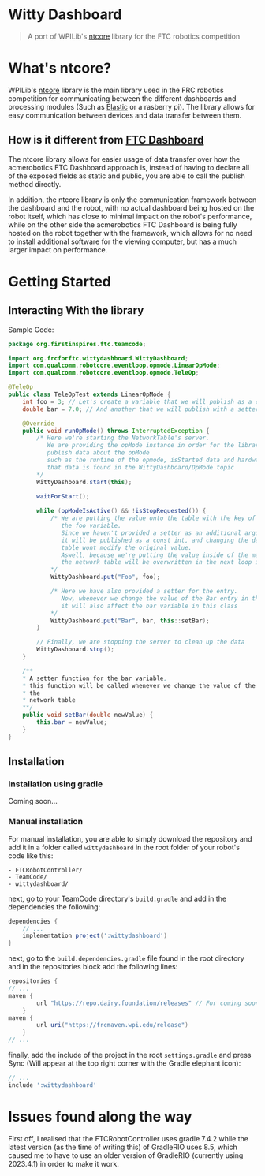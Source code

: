 # Witty Dashboard
> A port of WPILib's [ntcore]([https://github.com/wpilibsuite/ntcore](https://github.com/wpilibsuite/allwpilib/tree/main/ntcore)) library for the FTC robotics competition

# What's ntcore?

WPILib's [ntcore]([https://github.com/wpilibsuite/ntcore](https://github.com/wpilibsuite/allwpilib/tree/main/ntcore)) library is the main library used in the FRC robotics competition for communicating between the different dashboards and processing modules (Such as [Elastic](https://github.com/Gold872/elastic-dashboard) or a rasberry pi).
The library allows for easy communication between devices and data transfer between them.

## How is it different from [FTC Dashboard](https://github.com/acmerobotics/ftc-dashboard)

The ntcore library allows for easier usage of data transfer over how the acmerobotics FTC Dashboard approach is, instead of having to declare all of the exposed fields as static and public, you are able to call the publish method directly.

In addition, the ntcore library is only the communication framework between the dashboard and the robot, with no actual dashboard being hosted on the robot itself, which has close to minimal impact on the robot's performance, while on the other side the acmerobotics FTC Dashboard is being fully hosted on the robot together with the framework, which allows for no need to install additional software for the viewing computer, but has a much larger impact on performance.


# Getting Started
## Interacting With the library
Sample Code: 
```java
package org.firstinspires.ftc.teamcode;

import org.frcforftc.wittydashboard.WittyDashboard;
import com.qualcomm.robotcore.eventloop.opmode.LinearOpMode;
import com.qualcomm.robotcore.eventloop.opmode.TeleOp;

@TeleOp
public class TeleOpTest extends LinearOpMode {
    int foo = 3; // Let's create a variable that we will publish as a const int to the table
    double bar = 7.0; // And another that we will publish with a setter

    @Override
    public void runOpMode() throws InterruptedException {
        /* Here we're starting the NetworkTable's server.
           We are providing the opMode instance in order for the library to automatically
           publish data about the opMode
           such as the runtime of the opmode, isStarted data and hardwaremap data,
           that data is found in the WittyDashboard/OpMode topic
        */
        WittyDashboard.start(this); 

        waitForStart();
        
        while (opModeIsActive() && !isStopRequested()) {
            /* We are putting the value onto the table with the key of "Foo" and the value of
               the foo variable.
               Since we haven't provided a setter as an additional argument for the function,
               it will be published as a const int, and changing the data through the network
               table wont modify the original value.
               Aswell, because we're putting the value inside of the main loop, any change in
               the network table will be overwritten in the next loop iteration
            */
            WittyDashboard.put("Foo", foo); 

            /* Here we have also provided a setter for the entry.
               Now, whenever we change the value of the Bar entry in the table,
               it will also affect the bar variable in this class 
            */
            WittyDashboard.put("Bar", bar, this::setBar);
        }

        // Finally, we are stopping the server to clean up the data
        WittyDashboard.stop();
    }

    /**
    * A setter function for the bar variable,
    * this function will be called whenever we change the value of the bar variable inside of
    * the
    * network table
    **/
    public void setBar(double newValue) {
        this.bar = newValue;
    }
}

```

## Installation
### Installation using gradle
Coming soon...

### Manual installation
For manual installation, you are able to simply download the repository and add it in a folder called `wittydashboard` in the root folder of your robot's code like this: 
```
- FTCRobotController/
- TeamCode/
- wittydashboard/
```

next, go to your TeamCode directory's `build.gradle` and add in the dependencies the following: 
```groovy
dependencies {
    // ... 
    implementation project(':wittydashboard')
}
```
next, go to the `build.dependencies.gradle` file found in the root directory and in the repositories block add the following lines: 
```gradle
repositories {
// ...
maven {
        url "https://repo.dairy.foundation/releases" // For coming soon features, isn't required for now
    }
maven {
        url uri("https://frcmaven.wpi.edu/release")
    }
// ...
```

finally, add the include of the project in the root `settings.gradle` and press Sync (Will appear at the top right corner with the Gradle elephant icon): 
```groovy
// ...
include ':wittydashboard'
```

# Issues found along the way
First off, I realised that the FTCRobotController uses gradle 7.4.2 while the latest version (as the time of writing this) of GradleRIO uses 8.5, which caused me to have to use an older version of GradleRIO (currently using 2023.4.1) in order to make it work.

